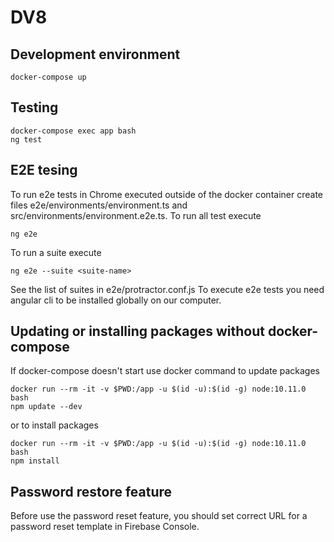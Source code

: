 # DV8

## Development environment
```
docker-compose up
```

## Testing
```
docker-compose exec app bash
ng test
```

## E2E tesing
To run e2e tests in Chrome executed outside of the docker container 
create files e2e/environments/environment.ts and src/environments/environment.e2e.ts.
To run all test execute
```
ng e2e
```
To run a suite execute
```
ng e2e --suite <suite-name>
```
See the list of suites in e2e/protractor.conf.js
To execute e2e tests you need angular cli to be installed globally on our computer.

## Updating or installing packages without docker-compose

If docker-compose doesn't start use docker command to update packages
```
docker run --rm -it -v $PWD:/app -u $(id -u):$(id -g) node:10.11.0 bash
npm update --dev
```
or to install packages
```
docker run --rm -it -v $PWD:/app -u $(id -u):$(id -g) node:10.11.0 bash
npm install
```

## Password restore feature

Before use the password reset feature, you should set correct URL 
for a password reset template in Firebase Console.